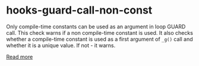 # hooks-guard-call-non-const

Only compile-time constants can be used as an argument in loop GUARD call. This check warns if a non compile-time constant is used. 
It also checks whether a compile-time constant is used as a first argument of `_g()` call and whether it is a unique value. If not - it warns.

[Read more](https://xrpl-hooks.readme.io/docs/loops-and-guarding)
